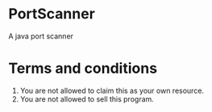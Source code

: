 # PortScanner
A java port scanner

# Terms and conditions
1) You are not allowed to claim this as your own resource.
2) You are not allowed to sell this program.
